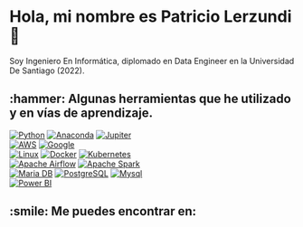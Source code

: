 # Hola, mi nombre es Patricio Lerzundi 👋

Soy Ingeniero En Informática, diplomado en Data Engineer en la Universidad De Santiago (2022).

<h2> :hammer:  Algunas herramientas que he utilizado y en vías de aprendizaje. </h2>

[![Python](https://img.shields.io/badge/Python-3776AB?style=for-the-badge&logo=python&logoColor=ffdd54&labelColor=101010)]()
[![Anaconda](https://img.shields.io/badge/Anaconda-44A833?style=for-the-badge&logo=anaconda&logoColor=green&labelColor=101010)]()
[![Jupiter](https://img.shields.io/badge/Jupyter-F37626?style=for-the-badge&logo=jupyter&logoColor=orange&labelColor=101010)]()
<br/>
[![AWS](https://img.shields.io/badge/AWS-232F3E?style=for-the-badge&logo=amazon-aws&logoColor=white&labelColor=101010)](https://www.credly.com/badges/13fe4bd7-77b4-4d2e-b13f-e9b743f840bf/public_url)
[![Google](https://img.shields.io/badge/Google%20Cloud-4285F4?style=for-the-badge&logo=google-cloud&logoColor=FFFF&labelColor=101010)](https://www.cloudskillsboost.google/public_profiles/9828a00e-600a-4b42-aced-15a9b65bd3ed)
<br/>
[![Linux](https://img.shields.io/badge/Linux-FCC624?style=for-the-badge&logo=linux&logoColor=yellow&labelColor=101010)]()
[![Docker](https://img.shields.io/badge/Docker-2496ED?style=for-the-badge&logo=docker&logoColor=white&labelColor=101010)]()
[![Kubernetes](https://img.shields.io/badge/Kubernetes-326CE5?style=for-the-badge&logo=kubernetes&logoColor=white&labelColor=101010)]()
<br/>
[![Apache Airflow](https://img.shields.io/badge/Apache%20Airflow-017CEE?style=for-the-badge&logo=apache-airflow&logoColor=white&labelColor=101010)]()
[![Apache Spark](https://img.shields.io/badge/Apache%20Spark-E25A1C?style=for-the-badge&logo=apache-spark&logoColor=FFFF&labelColor=101010)]()
<br/>
[![Maria DB](https://img.shields.io/badge/MariaDB-003545?style=for-the-badge&logo=mariadb&logoColor=FFFF&labelColor=101010)]()
[![PostgreSQL](https://img.shields.io/badge/PostgreSQL-4169E1?style=for-the-badge&logo=postgresql&logoColor=FFFF&labelColor=101010)]()
[![Mysql](https://img.shields.io/badge/Mysql-4479A1?style=for-the-badge&logo=mysql&logoColor=FFFF&labelColor=101010)]()
<br/>
[![Power BI](https://img.shields.io/badge/PowerBI-F2C811?style=for-the-badge&logo=power-bi&logoColor=FFFF&labelColor=101010)](https://www.credly.com/badges/43534895-d6fa-432c-9d17-7ecc4fa7e8ce/public_url)

<h2> :smile: Me puedes encontrar en: </h2>